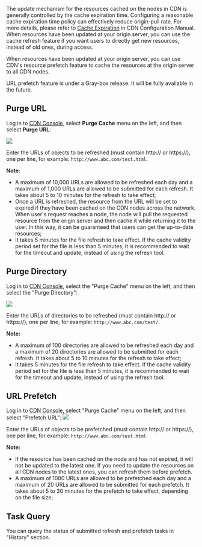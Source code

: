 The update mechanism for the resources cached on the nodes in CDN is generally controlled by the cache expiration time. Configuring a reasonable cache expiration time policy can effectively reduce origin-pull rate. For more details, please refer to [Cache Expiration](https://cloud.tencent.com/doc/product/228/6290) in CDN Configuration Manual. When resources have been updated at your origin server, you can use the cache refresh feature if you want users to directly get new resources, instead of old ones, during access.

When resources have been updated at your origin server, you can use CDN's resource prefetch feature to cache the resources at the origin server to all CDN nodes.

URL prefetch feature is under a Gray-box release. It will be fully available in the future.

## Purge URL

Log in to [CDN Console](https://console.cloud.tencent.com/cdn), select **Purge Cache** menu on the left, and then select **Purge URL**:

![](https://mc.qcloudimg.com/static/img/95184d6e47c917fddc8ec0ef58a94925/1.png)

Enter the URLs of objects to be refreshed (must contain http:// or https://), one per line, for example: ```http://www.abc.com/test.html```.

**Note:**

+ A maximum of 10,000 URLs are allowed to be refreshed each day and a maximum of 1,000 URLs are allowed to be submitted for each refresh. It takes about 5 to 10 minutes for the refresh to take effect;
+ Once a URL is refreshed, the resource from the URL will be set to expired if they have been cached on the CDN nodes across the network. When user's request reaches a node, the node will pull the requested resource from the origin server and then cache it while returning it to the user. In this way, it can be guaranteed that users can get the up-to-date resources;
+ It takes 5 minutes for the file refresh to take effect. If the cache validity period set for the file is less than 5 minutes, it is recommended to wait for the timeout and update, instead of using the refresh tool.


## Purge Directory

Log in to [CDN Console](https://console.cloud.tencent.com/cdn), select the "Purge Cache" menu on the left, and then select the "Purge Directory":

![](https://mc.qcloudimg.com/static/img/02e28f79c50438007c8a4f70c14f8b82/2.png)

Enter the URLs of directories to be refreshed (must contain http:// or https://), one per line, for example: ```http://www.abc.com/test/```.

**Note:**

+ A maximum of 100 directories are allowed to be refreshed each day and a maximum of 20 directories are allowed to be submitted for each refresh. It takes about 5 to 10 minutes for the refresh to take effect;
+ It takes 5 minutes for the file refresh to take effect. If the cache validity period set for the file is less than 5 minutes, it is recommended to wait for the timeout and update, instead of using the refresh tool.


## URL Prefetch

Log in to [CDN Console](https://console.cloud.tencent.com/cdn), select "Purge Cache" menu on the left, and then select "Prefetch URL":
![](https://mc.qcloudimg.com/static/img/4d2c6fdb38a739a8f1910d68d7067e8b/3.png)

Enter the URLs of objects to be prefetched (must contain http:// or https://), one per line, for example: ```http://www.abc.com/test.html```.

**Note:**
+ If the resource has been cached on the node and has not expired, it will not be updated to the latest one. If you need to update the resources on all CDN nodes to the latest ones, you can refresh them before prefetch.
+ A maximum of 1000 URLs are allowed to be prefetched each day and a maximum of 20 URLs are allowed to be submitted for each prefetch. It takes about 5 to 30 minutes for the prefetch to take effect, depending on the file size;


## Task Query

You can query the status of submitted refresh and prefetch tasks in "History" section.
